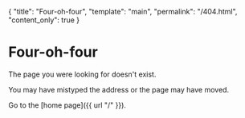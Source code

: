 {
  "title": "Four-oh-four",
  "template": "main",
  "permalink": "/404.html",
  "content_only": true
}

# Four-oh-four

The page you were looking for doesn't exist.

You may have mistyped the address or the page may have moved.

Go to the [home page]({{ url "/" }}).
